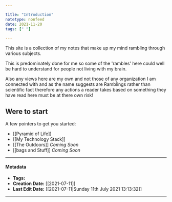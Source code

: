 ```yaml
---

title: "Introduction"
notetype: nonfeed
date: 2021-11-20
tags: [" "]

---
```


This site is a collection of my notes that make up my mind rambling through various subjects.

This is predominately done for me so some of the 'rambles' here could well be hard to understand for people not living with my brain.

Also any views here are my own and not those of any organization I am connected with and as the name suggests are Ramblings rather than scientific fact therefore any actions a reader takes based on something they have read here must be at there own risk!

## Were to start
A few pointers to get you started:
* [[Pyramid of Life]]
* [[My Technology Stack]]
* [[The Outdoors]] *Coming Soon*
* [[bags and Stuff]] *Coming Soon*

---

#### Metadata
- **Tags:**	
- **Creation Date:**	[[2021-07-11]]
- **Last Edit Date:**	[[2021-07-11|Sunday 11th July 2021 13:13:32]]

---
